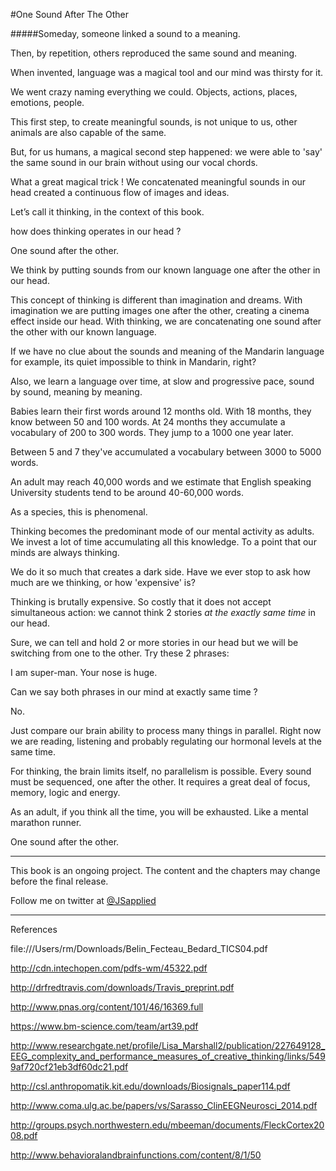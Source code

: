 #One Sound After The Other

#####Someday, someone linked a sound to a meaning. 

Then, by repetition, others reproduced the same sound and meaning.

When invented, language was a magical tool and our mind was thirsty for it. 

We went crazy naming everything we could. Objects, actions, places, emotions, people. 

This first step, to create meaningful sounds, is not unique to us, other animals are also capable of the same. 

But, for us humans, a magical second step happened: we were able to 'say' the same sound in our brain without using our vocal chords.

What a great magical trick ! We concatenated meaningful sounds in our head created  a continuous flow of images and ideas.

Let’s call it thinking, in the context of this book. 

how does thinking operates in our head ?  

One sound after the other.  

We think by putting sounds from our known language one after the other in our head. 

This concept of thinking is different than imagination and dreams. With imagination we are putting images one after the other, creating a cinema effect inside our head. With thinking, we are concatenating one sound after the other with our known language.

If we have no clue about the sounds and meaning of the Mandarin language for example, its quiet impossible to think in Mandarin, right? 

Also, we learn a language over time, at slow and progressive pace, sound by sound, meaning by meaning.  

Babies learn their first words around 12 months old. With 18 months, they know between 50 and 100 words. At 24 months they accumulate a vocabulary of 200 to 300 words. They jump to a 1000 one year later. 

Between 5 and 7 they've accumulated a vocabulary between 3000 to 5000 words. 

An adult may reach 40,000 words and we estimate that English speaking University students tend to be around 40-60,000 words. 

As a species, this is phenomenal. 

Thinking becomes the predominant mode of our mental activity as adults. We invest a lot of time accumulating all this knowledge. To a point that our minds are always thinking. 

We do it so much that creates a dark side. Have we ever stop to ask how much are we thinking, or how 'expensive' is?

Thinking is brutally expensive. So costly that it does not accept simultaneous action: we cannot think 2 stories *at the exactly same time* in our head.

Sure, we can tell and hold 2 or more stories in our head but we will be switching from one to the other. Try these 2 phrases:

I am super-man.
Your nose is huge.

Can we say both phrases in our mind at exactly same time ?

No.

Just compare our brain ability to process many things in parallel. Right now we are reading, listening and probably regulating our hormonal levels at the same time. 

For thinking, the brain limits itself, no parallelism is possible. Every sound must be sequenced, one after the other. It requires a great deal of focus, memory, logic and energy. 

As an adult, if you think all the time, you will be exhausted. Like a mental marathon runner. 

One sound after the other. 

***

This book is an ongoing project. The content and the chapters may change before the final release.

Follow me on twitter at [@JSapplied](https://twitter.com/JSapplied) 

***

References

file:///Users/rm/Downloads/Belin_Fecteau_Bedard_TICS04.pdf

http://cdn.intechopen.com/pdfs-wm/45322.pdf

http://drfredtravis.com/downloads/Travis_preprint.pdf

http://www.pnas.org/content/101/46/16369.full

https://www.bm-science.com/team/art39.pdf

http://www.researchgate.net/profile/Lisa_Marshall2/publication/227649128_EEG_complexity_and_performance_measures_of_creative_thinking/links/5499af720cf21eb3df60dc21.pdf

http://csl.anthropomatik.kit.edu/downloads/Biosignals_paper114.pdf

http://www.coma.ulg.ac.be/papers/vs/Sarasso_ClinEEGNeurosci_2014.pdf

http://groups.psych.northwestern.edu/mbeeman/documents/FleckCortex2008.pdf

http://www.behavioralandbrainfunctions.com/content/8/1/50